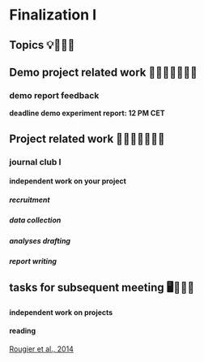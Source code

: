 # Finalization I

## Topics 💡👨🏻‍🏫 


## Demo project related work 🥼🧑🏽‍💻🧑🏾‍💻  

### demo report feedback

**deadline demo experiment report: 12 PM CET**

## Project related work 🥼🧑🏿‍🔬👩🏻‍🔬

### journal club I

#### independent work on your project 

##### recruitment 

##### data collection 

##### analyses drafting 

##### report writing

## tasks for subsequent meeting 🖥️✍🏽📖

#### independent work on projects

#### reading 

[Rougier et al., 2014](https://www.ncbi.nlm.nih.gov/pmc/articles/PMC4161295/)
